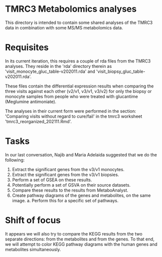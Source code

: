 # TMRC3 Metabolomics analyses

This directory is intended to contain some shared analyses of the
TMRC3 data in combination with some MS/MS metabolomics data.

# Requisites

In its current iteration, this requires a couple of rda files from the
TMRC3 analyses.  They reside in the 'rda' directory therein as
'visit_monocyte_gluc_table-v202011.rda' and
'visit_biopsy_gluc_table-v202011.rda'.

These files contain the differential expression results when comparing
the three visits against each other (v2/v1, v3/v1, v3/v2) for only the
biopsy or monocyte samples from people who were treated with
glucantime (Meglumine antimoniate).

The analyses in their current form were performed in the section:
'Comparing visits without regard to cure/fail' in the tmrc3 worksheet
'tmrc3_reorganized_202111.Rmd'.

# Tasks

In our last conversation, Najib and Maria Adelaida suggested that we
do the following:

1.  Extract the significant genes from the v3/v1 monocytes.
2.  Extract the significant genes from the v3/v1 biopsies.
3.  Perform a set of GSEA on these results.
4.  Potentially perform a set of GSVA on their source datasets.
5.  Compare these results to the results from MetaboAnalyst.
6.  Create pathway diagrams of the genes and metabolites, on the same image.
  a.  Perform this for a specific set of pathways.

# Shift of focus

It appears we will also try to compare the KEGG results from the two
separate directions: from the metabolites and from the genes.  To that
end, we will attempt to color KEGG pathway diagrams with the human
genes and metabolites simultaneously.
